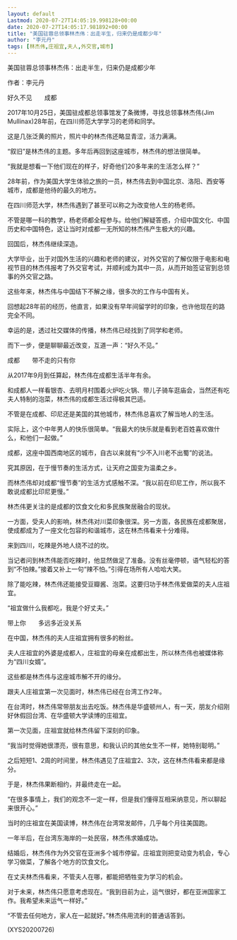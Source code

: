 ```yaml
---
layout: default
Lastmod: 2020-07-27T14:05:19.998128+00:00
date: 2020-07-27T14:05:17.981892+00:00
title: "美国驻蓉总领事林杰伟：出走半生，归来仍是成都少年"
author: "李元丹"
tags: [林杰伟,庄祖宜,夫人,外交官,城市]
---
```


美国驻蓉总领事林杰伟：出走半生，归来仍是成都少年

作者：李元丹

好久不见　　成都

2017年10月25日，美国驻成都总领事馆发了条微博，寻找总领事林杰伟(Jim Mullinax)28年前，在四川师范大学学习的老师和同学。

这是几张泛黄的照片，照片中的林杰伟还略显青涩，活力满满。

“叙旧”是林杰伟的主题。多年后再回到这座城市，林杰伟的想法很简单。

“我就是想看一下他们现在的样子，好奇他们20多年来的生活怎么样？”

28年前，作为美国大学生体验之旅的一员，林杰伟去到中国北京、洛阳、西安等城市，成都是他待的最久的地方。

在四川师范大学，林杰伟遇到了甚至可以称之为改变他人生的杨老师。

不管是哪一科的教学，杨老师都全程参与。给他们解疑答惑，介绍中国文化、中国历史和中国特色，这让当时对成都一无所知的林杰伟产生极大的兴趣。

回国后，林杰伟继续深造。

大学毕业，出于对国外生活的兴趣和老师的建议，对外交官的了解仅限于电影和电视节目的林杰伟报考了外交官考试，并顺利成为其中一员，从而开始签证官到总领事的外交官之路。

这些年来，林杰伟与中国结下不解之缘，很多次的工作与中国有关。

回想起28年前的经历，他直言，如果没有早年间留学时的印象，也许他现在的路完全不同。

幸运的是，透过社交媒体的传播，林杰伟已经找到了同学和老师。

而下一步，便是聊聊最近改变，互道一声：“好久不见。”

成都　　带不走的只有你

从2017年9月到任算起，林杰伟在成都生活半年有余。

和成都人一样看银杏、去明月村围着火炉吃火锅、带儿子骑车逛庙会，当然还有吃夫人特制的泡菜，林杰伟的成都生活过得极其巴适。

不管是在成都、印尼还是美国的其他城市，林杰伟总喜欢了解当地人的生活。

实际上，这个中年男人的快乐很简单。“我最大的快乐就是看到老百姓喜欢做什么，和他们一起做。”

成都，这座中国西南地区的城市，自古以来就有“少不入川老不出蜀”的说法。

究其原因，在于慢节奏的生活方式，让天府之国变为温柔之乡。

而林杰伟却对成都“慢节奏”的生活方式感触不深。“我以前在印尼工作，所以我不敢说成都比印尼更慢。”

林杰伟更关注的是成都的饮食文化和多民族聚居融合的现状。

一方面，受夫人的影响，林杰伟对川菜印象很深。另一方面，各民族在成都聚居，使成都成为了一座文化包容的和谐城市，这在林杰伟看来十分难得。

来到四川，吃辣是外地人绕不过的坎。

当记者问到林杰伟能否吃辣时，他显然做足了准备。没有丝毫停顿，语气轻松的答到“不怕辣。”接着又补上一句“辣不怕。”引得在场所有人哈哈大笑。

除了能吃辣，林杰伟还能接受豆瓣酱、泡菜。这要归功于林杰伟爱做菜的夫人庄祖宜。

“祖宜做什么我都吃，我是个好丈夫。”

带上你　　多远多近没关系

在中国，林杰伟的夫人庄祖宜拥有很多的粉丝。

夫人庄祖宜的外婆是成都人，庄祖宜的母亲在成都出生，所以林杰伟也被媒体称为“四川女婿”。

这些都是林杰伟与这座城市解不开的缘分。

跟夫人庄祖宜第一次见面时，林杰伟已经在台湾工作2年。

在台湾时，林杰伟常带朋友出去吃饭。林杰伟是华盛顿州人，有一天，朋友介绍刚好休假回台湾、在华盛顿大学读博的庄祖宜。

第一次见面，庄祖宜就给林杰伟留下深刻的印象。

“我当时觉得她很漂亮，很有意思，和我认识的其他女生不一样，她特别聪明。”

之后短短1、2周的时间里，林杰伟遇见了庄祖宜2、3次，这在林杰伟看来都是缘分。

于是，林杰伟果断相约，并最终走在一起。

“在很多事情上，我们的观念不一定一样，但是我们懂得互相采纳意见，所以聊起来很开心。”

当时的庄祖宜在美国读博，林杰伟在台湾常发邮件，几乎每个月往美国跑。

一年半后，在台湾东海岸的一处民宿，林杰伟求婚成功。

结婚后，林杰伟作为外交官在亚洲多个城市停留。庄祖宜则把变动变为机会，专心学习做菜，了解各个地方的饮食文化。

在丈夫林杰伟看来，不管夫人在哪，都能把牺牲变为学习的机会。

对于未来，林杰伟只愿意考虑现在。“我到目前为止，运气很好，都在亚洲国家工作。我希望未来运气一样好。”

“不管去任何地方，家人在一起就好。”林杰伟用流利的普通话答到。

(XYS20200726)

